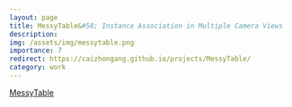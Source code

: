 ```yaml
---
layout: page
title: MessyTable&#58; Instance Association in Multiple Camera Views
description:  
img: /assets/img/messytable.png
importance: 7
redirect: https://caizhongang.github.io/projects/MessyTable/
category: work
---
```

<a href="https://caizhongang.github.io/projects/MessyTable/">MessyTable</a>